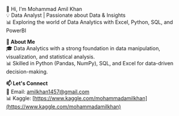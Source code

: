 👋 Hi, I'm Mohammad Amil Khan  
💡 Data Analyst | Passionate about Data & Insights  
📊 Exploring the world of Data Analytics with Excel, Python, SQL, and PowerBI

**🚀 About Me**  
🎓 Data Analytics with a strong foundation in data manipulation, visualization, and statistical analysis.  
📊 Skilled in Python (Pandas, NumPy), SQL, and Excel for data-driven decision-making.

 **📫 Let's Connect**  
📧 Email: [amilkhan1457@gmail.com](mailto\:amilkhan1457@gmail.com)\
📊 Kaggle: [https://www.kaggle.com/mohammadamilkhan](https://www.kaggle.com/mohammadamilkhan)
